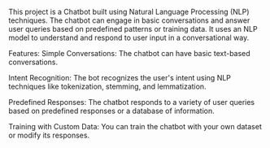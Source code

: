 This project is a Chatbot built using Natural Language Processing (NLP) techniques. The chatbot can engage in basic conversations and answer user queries based on predefined patterns or training data. It uses an NLP model to understand and respond to user input in a conversational way.

Features:
Simple Conversations: The chatbot can have basic text-based conversations.

Intent Recognition: The bot recognizes the user's intent using NLP techniques like tokenization, stemming, and lemmatization.

Predefined Responses: The chatbot responds to a variety of user queries based on predefined responses or a database of information.

Training with Custom Data: You can train the chatbot with your own dataset or modify its responses.
